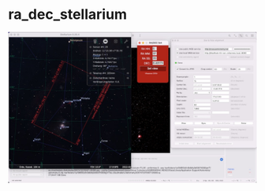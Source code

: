 # ra_dec_stellarium
![Alt text](https://github.com/johannesosterberg/ra_dec_stellarium/blob/main/example.jpg?raw=true "Example")

